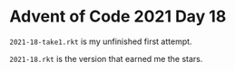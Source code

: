 # Advent of Code 2021 Day 18

`2021-18-take1.rkt` is my unfinished first attempt.

`2021-18.rkt` is the version that earned me the stars.
